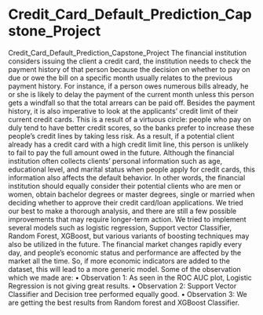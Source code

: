 # Credit_Card_Default_Prediction_Capstone_Project
Credit_Card_Default_Prediction_Capstone_Project
The financial institution considers issuing the client a credit card, the institution needs to check the payment history of that person because the decision on whether to pay on due or owe the bill on a specific month usually relates to the previous payment history. For instance, if a person owes numerous bills already, he or she is likely to delay the payment of the current month unless this person gets a windfall so that the total arrears can be paid off. Besides the payment history, it is also imperative to look at the applicants’ credit limit of their current credit cards. This is a result of a virtuous circle: people who pay on duly tend to have better credit scores, so the banks prefer to increase these people’s credit lines by taking less risk. As a result, if a potential client already has a credit card with a high credit limit line, this person is unlikely to fail to pay the full amount owed in the future. Although the financial institution often collects clients’ personal information such as age, educational level, and marital status when people apply for credit cards, this information also affects the default behavior. In other words, the financial institution should equally consider their potential clients who are men or women, obtain bachelor degrees or master degrees, single or married when deciding whether to approve their credit card/loan applications. We tried our best to make a thorough analysis, and there are still a few possible improvements that may require longer-term action. We tried to implement several models such as logistic regression, Support vector Classifier, Random Forest, XGBoost, but various variants of boosting techniques may also be utilized in the future. The financial market changes rapidly every day, and people’s economic status and performance are affected by the market all the time. So, if more economic indicators are added to the dataset, this will lead to a more generic model. Some of the observation which we made are:
• Observation 1: As seen in the ROC AUC plot, Logistic Regression is not giving great results.
• Observation 2: Support Vector Classifier and Decision tree performed equally good.
• Observation 3: We are getting the best results from Random forest and XGBoost Classifier.
